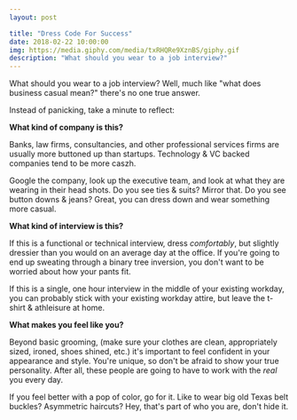 ```yaml
---
layout: post

title: "Dress Code For Success"
date: 2018-02-22 10:00:00
img: https://media.giphy.com/media/txRHQRe9XznBS/giphy.gif
description: "What should you wear to a job interview?"
---
```


What should you wear to a job interview? Well, much like "what does business casual mean?" there's no one true answer.

Instead of panicking, take a minute to reflect:

**What kind of company is this?**

Banks, law firms, consultancies, and other professional services firms are usually more buttoned up than startups. Technology &amp; VC backed companies tend to be more caszh.

Google the company, look up the executive team, and look at what they are wearing in their head shots. Do you see ties &amp; suits? Mirror that. Do you see button downs & jeans? Great, you can dress down and wear something more casual.

**What kind of interview is this?**

If this is a functional or technical interview, dress _comfortably_, but slightly dressier than you would on an average day at the office. If you're going to end up sweating through a binary tree inversion, you don't want to be worried about how your pants fit.

If this is a single, one hour interview in the middle of your existing workday, you can probably stick with your existing workday attire, but leave the t-shirt &amp; athleisure at home.

**What makes you feel like you?**

Beyond basic grooming, (make sure your clothes are clean, appropriately sized, ironed, shoes shined, etc.) it's important to feel confident in your appearance and style. You're unique, so don't be afraid to show your true personality. After all, these people are going to have to work with the _real_ you every day.

If you feel better with a pop of color, go for it. Like to wear big old Texas belt buckles? Asymmetric haircuts? Hey, that's part of who you are, don't hide it.